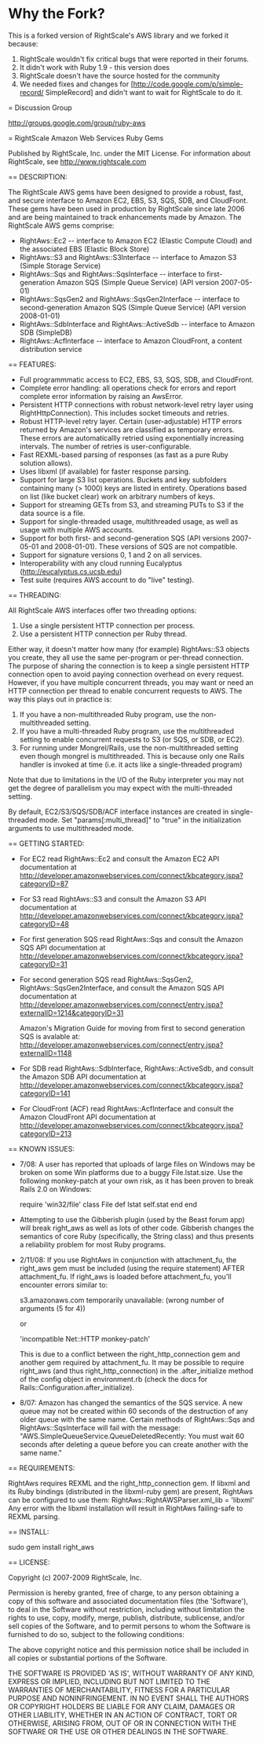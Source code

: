 # Why the Fork?

This is a forked version of RightScale's AWS library and we forked it because:

1. RightScale wouldn't fix critical bugs that were reported in their forums.
1. It didn't work with Ruby 1.9 - this version does
1. RightScale doesn't have the source hosted for the community
1. We needed fixes and changes for [http://code.google.com/p/simple-record/ SimpleRecord] and didn't want to wait for RightScale to do it.

= Discussion Group

http://groups.google.com/group/ruby-aws

= RightScale Amazon Web Services Ruby Gems

Published by RightScale, Inc. under the MIT License.
For information about RightScale, see http://www.rightscale.com

== DESCRIPTION:

The RightScale AWS gems have been designed to provide a robust, fast, and secure interface to Amazon EC2, EBS, S3, SQS, SDB, and CloudFront. 
These gems have been used in production by RightScale since late 2006 and are being maintained to track enhancements made by Amazon. 
The RightScale AWS gems comprise:

- RightAws::Ec2 -- interface to Amazon EC2 (Elastic Compute Cloud) and the
  associated EBS (Elastic Block Store)
- RightAws::S3 and RightAws::S3Interface -- interface to Amazon S3 (Simple Storage Service)
- RightAws::Sqs and RightAws::SqsInterface -- interface to first-generation Amazon SQS (Simple Queue Service) (API version 2007-05-01)
- RightAws::SqsGen2 and RightAws::SqsGen2Interface -- interface to second-generation Amazon SQS (Simple Queue Service) (API version 2008-01-01)
- RightAws::SdbInterface and RightAws::ActiveSdb -- interface to Amazon SDB (SimpleDB)
- RightAws::AcfInterface -- interface to Amazon CloudFront, a content distribution service

== FEATURES:

- Full programmmatic access to EC2, EBS, S3, SQS, SDB, and CloudFront.
- Complete error handling: all operations check for errors and report complete
  error information by raising an AwsError.
- Persistent HTTP connections with robust network-level retry layer using
  RightHttpConnection).  This includes socket timeouts and retries.
- Robust HTTP-level retry layer.  Certain (user-adjustable) HTTP errors returned
  by Amazon's services are classified as temporary errors.
  These errors are automaticallly retried using exponentially increasing intervals.
  The number of retries is user-configurable.
- Fast REXML-based parsing of responses (as fast as a pure Ruby solution allows).
- Uses libxml (if available) for faster response parsing. 
- Support for large S3 list operations.  Buckets and key subfolders containing
  many (> 1000) keys are listed in entirety.  Operations based on list (like
  bucket clear) work on arbitrary numbers of keys.
- Support for streaming GETs from S3, and streaming PUTs to S3 if the data source is a file.
- Support for single-threaded usage, multithreaded usage, as well as usage with multiple
  AWS accounts.
- Support for both first- and second-generation SQS (API versions 2007-05-01
  and 2008-01-01).  These versions of SQS are not compatible.
- Support for signature versions 0, 1 and 2 on all services.
- Interoperability with any cloud running Eucalyptus (http://eucalyptus.cs.ucsb.edu)
- Test suite (requires AWS account to do "live" testing).

== THREADING:

All RightScale AWS interfaces offer two threading options:
1. Use a single persistent HTTP connection per process.
2. Use a persistent HTTP connection per Ruby thread.
 
Either way, it doesn't matter how many (for example) RightAws::S3 objects you create,
they all use the same per-program or per-thread
connection. The purpose of sharing the connection is to keep a single
persistent HTTP connection open to avoid paying connection
overhead on every request. However, if you have multiple concurrent
threads, you may want or need an HTTP connection per thread to enable
concurrent requests to AWS. The way this plays out in practice is:
1. If you have a non-multithreaded Ruby program, use the non-multithreaded setting.
2. If you have a multi-threaded Ruby program, use the multithreaded setting to enable
   concurrent requests to S3 (or SQS, or SDB, or EC2).
3. For running under Mongrel/Rails, use the non-multithreaded setting even though
   mongrel is multithreaded.  This is because only one Rails handler is invoked at
   time (i.e. it acts like a single-threaded program)

Note that due to limitations in the I/O of the Ruby interpreter you
may not get the degree of parallelism you may expect with the multi-threaded setting.

By default, EC2/S3/SQS/SDB/ACF interface instances are created in single-threaded mode.  Set
"params[:multi_thread]" to "true" in the initialization arguments to use
multithreaded mode.

== GETTING STARTED:

* For EC2 read RightAws::Ec2 and consult the Amazon EC2 API documentation at
  http://developer.amazonwebservices.com/connect/kbcategory.jspa?categoryID=87
* For S3 read RightAws::S3 and consult the Amazon S3 API documentation at
  http://developer.amazonwebservices.com/connect/kbcategory.jspa?categoryID=48
* For first generation SQS read RightAws::Sqs and consult the Amazon SQS API documentation at
  http://developer.amazonwebservices.com/connect/kbcategory.jspa?categoryID=31
* For second generation SQS read RightAws::SqsGen2, RightAws::SqsGen2Interface, and consult the Amazon SQS API documentation at
  http://developer.amazonwebservices.com/connect/entry.jspa?externalID=1214&categoryID=31 

  Amazon's Migration Guide for moving from first to second generation SQS is
  avalable at:
  http://developer.amazonwebservices.com/connect/entry.jspa?externalID=1148
* For SDB read RightAws::SdbInterface, RightAws::ActiveSdb, and consult the Amazon SDB API documentation at
  http://developer.amazonwebservices.com/connect/kbcategory.jspa?categoryID=141
* For CloudFront (ACF) read RightAws::AcfInterface and consult the Amazon CloudFront API documentation at 
  http://developer.amazonwebservices.com/connect/kbcategory.jspa?categoryID=213

== KNOWN ISSUES:

- 7/08: A user has reported that uploads of large files on Windows may be broken on some
  Win platforms due to a buggy File.lstat.size.  Use the following monkey-patch at your own risk, 
  as it has been proven to break Rails 2.0 on Windows:

    require 'win32/file'
    class File
      def lstat
        self.stat
      end
    end


- Attempting to use the Gibberish plugin (used by the Beast forum app) 
  will break right_aws as well as lots of other code.  Gibberish
  changes the semantics of core Ruby (specifically, the String class) and thus presents a reliability
  problem for most Ruby programs.

- 2/11/08: If you use RightAws in conjunction with attachment_fu, the
  right_aws gem must be included (using the require statement) AFTER
  attachment_fu.  If right_aws is loaded before attachment_fu, you'll
  encounter errors similar to:

  s3.amazonaws.com temporarily unavailable: (wrong number of arguments (5 for 4))

  or

  'incompatible Net::HTTP monkey-patch'

  This is due to a conflict between the right_http_connection gem and another
  gem required by attachment_fu.  It may be possible to require right_aws (and
  thus right_http_connection) in the .after_initialize method of the config object in
  environment.rb (check the docs for Rails::Configuration.after_initialize).

- 8/07: Amazon has changed the semantics of the SQS service.  A
  new queue may not be created within 60 seconds of the destruction of any
  older queue with the same name.  Certain methods of RightAws::Sqs and
  RightAws::SqsInterface will fail with the message:
  "AWS.SimpleQueueService.QueueDeletedRecently: You must wait 60 seconds after deleting a queue before you can create another with the same name."
  
== REQUIREMENTS:

RightAws requires REXML and the right_http_connection gem.
If libxml and its Ruby bindings (distributed in the libxml-ruby gem) are
present, RightAws can be configured to use them:
  RightAws::RightAWSParser.xml_lib = 'libxml'
Any error with the libxml installation will result in RightAws failing-safe to
REXML parsing.

== INSTALL:

sudo gem install right_aws

== LICENSE:

Copyright (c) 2007-2009 RightScale, Inc. 

Permission is hereby granted, free of charge, to any person obtaining
a copy of this software and associated documentation files (the
'Software'), to deal in the Software without restriction, including
without limitation the rights to use, copy, modify, merge, publish,
distribute, sublicense, and/or sell copies of the Software, and to
permit persons to whom the Software is furnished to do so, subject to
the following conditions:

The above copyright notice and this permission notice shall be
included in all copies or substantial portions of the Software.

THE SOFTWARE IS PROVIDED 'AS IS', WITHOUT WARRANTY OF ANY KIND,
EXPRESS OR IMPLIED, INCLUDING BUT NOT LIMITED TO THE WARRANTIES OF
MERCHANTABILITY, FITNESS FOR A PARTICULAR PURPOSE AND NONINFRINGEMENT.
IN NO EVENT SHALL THE AUTHORS OR COPYRIGHT HOLDERS BE LIABLE FOR ANY
CLAIM, DAMAGES OR OTHER LIABILITY, WHETHER IN AN ACTION OF CONTRACT,
TORT OR OTHERWISE, ARISING FROM, OUT OF OR IN CONNECTION WITH THE
SOFTWARE OR THE USE OR OTHER DEALINGS IN THE SOFTWARE.
